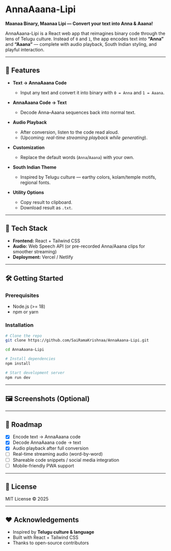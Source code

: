 # AnnaAaana-Lipi

**Maanaa Binary, Maanaa Lipi — Convert your text into Anna & Aaana!**

AnnaAaana-Lipi is a React web app that reimagines binary code through the lens of Telugu culture.
Instead of `0` and `1`, the app encodes text into **“Anna”** and **“Aaana”** — complete with audio playback, South Indian styling, and playful interaction.

---

## 🚀 Features

* **Text → AnnaAaana Code**

  * Input any text and convert it into binary with `0 = Anna` and `1 = Aaana`.

* **AnnaAaana Code → Text**

  * Decode Anna–Aaana sequences back into normal text.

* **Audio Playback**

  * After conversion, listen to the code read aloud.
  * (Upcoming: *real-time streaming playback while generating*).

* **Customization**

  * Replace the default words (`Anna`/`Aaana`) with your own.

* **South Indian Theme**

  * Inspired by Telugu culture — earthy colors, kolam/temple motifs, regional fonts.

* **Utility Options**

  * Copy result to clipboard.
  * Download result as `.txt`.

---

## 🎨 Tech Stack

* **Frontend:** React + Tailwind CSS
* **Audio:** Web Speech API (or pre-recorded Anna/Aaana clips for smoother streaming)
* **Deployment:** Vercel / Netlify

---

## 🛠️ Getting Started

### Prerequisites

* Node.js (>= 18)
* npm or yarn

### Installation

```bash
# Clone the repo
git clone https://github.com/SaiRamaKrishnaa/AnnaAaana-Lipi.git

cd AnnaAaana-Lipi

# Install dependencies
npm install

# Start development server
npm run dev
```

---

## 🖼️ Screenshots (Optional)


---

## 🔮 Roadmap

* [x] Encode text → AnnaAaana code
* [x] Decode AnnaAaana code → text
* [x] Audio playback after full conversion
* [ ] Real-time streaming audio (word-by-word)
* [ ] Shareable code snippets / social media integration
* [ ] Mobile-friendly PWA support

---

## 📜 License

MIT License © 2025

---

## ❤️ Acknowledgements

* Inspired by **Telugu culture & language**
* Built with React + Tailwind CSS
* Thanks to open-source contributors
